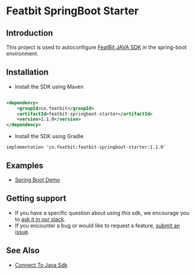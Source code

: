 # Featbit SpringBoot Starter

## Introduction

This project is used to autoconfigure [FeatBit JAVA SDK](https://github.com/featbit/featbit-java-sdk) in the spring-boot environment.

## Installation

- Install the SDK using Maven

```xml

<dependency>
    <groupId>co.featbit</groupId>
    <artifactId>featbit-springboot-starter</artifactId>
    <version>1.1.0</version>
</dependency>

```
- Install the SDK using Gradle

```
implementation 'co.featbit:featbit-springboot-starter:1.1.0'
```

## Examples

- [Spring Boot Demo](https://github.com/featbit/featbit-samples/blob/main/samples/dino-game/demo-springboot/src/main/java/co/featbit/demo/GameDemoController.java)

## Getting support

- If you have a specific question about using this sdk, we encourage you
  to [ask it in our slack](https://join.slack.com/t/featbit/shared_invite/zt-1ew5e2vbb-x6Apan1xZOaYMnFzqZkGNQ).
- If you encounter a bug or would like to request a
  feature, [submit an issue](https://github.com/featbit/featbit-java-sdk/issues/new).

## See Also

- [Connect To Java Sdk](https://docs.featbit.co/docs/getting-started/4.-connect-an-sdk/server-side-sdks/java-sdk)